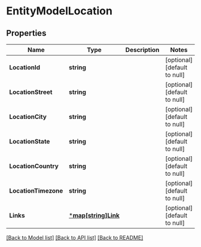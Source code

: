 # EntityModelLocation

## Properties
Name | Type | Description | Notes
------------ | ------------- | ------------- | -------------
**LocationId** | **string** |  | [optional] [default to null]
**LocationStreet** | **string** |  | [optional] [default to null]
**LocationCity** | **string** |  | [optional] [default to null]
**LocationState** | **string** |  | [optional] [default to null]
**LocationCountry** | **string** |  | [optional] [default to null]
**LocationTimezone** | **string** |  | [optional] [default to null]
**Links** | [***map[string]Link**](map.md) |  | [optional] [default to null]

[[Back to Model list]](../README.md#documentation-for-models) [[Back to API list]](../README.md#documentation-for-api-endpoints) [[Back to README]](../README.md)

